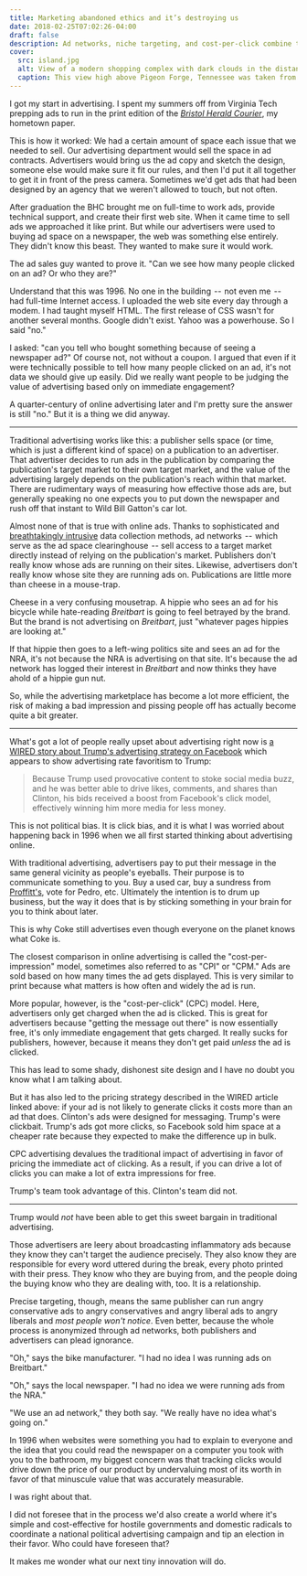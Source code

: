 ```yaml
---
title: Marketing abandoned ethics and it’s destroying us
date: 2018-02-25T07:02:26-04:00
draft: false
description: Ad networks, niche targeting, and cost-per-click combine to polarize a nation.
cover:
  src: island.jpg
  alt: View of a modern shopping complex with dark clouds in the distance.
  caption: This view high above Pigeon Forge, Tennessee was taken from inside the giant Ferris wheel at The Island, a shopping complex / arcade near Dollywood.
---
```


I got my start in advertising. I spent my summers off from Virginia Tech prepping ads to run in the print edition of the _[Bristol Herald Courier](http://www.heraldcourier.com/)_, my hometown paper.

This is how it worked: We had a certain amount of space each issue that we needed to sell. Our advertising department would sell the space in ad contracts. Advertisers would bring us the ad copy and sketch the design, someone else would make sure it fit our rules, and then I'd put it all together to get it in front of the press camera. Sometimes we'd get ads that had been designed by an agency that we weren't allowed to touch, but not often.

After graduation the BHC brought me on full-time to work ads, provide technical support, and create their first web site. When it came time to sell ads we approached it like print. But while our advertisers were used to buying ad space on a newspaper, the web was something else entirely. They didn't know this beast. They wanted to make sure it would work.

The ad sales guy wanted to prove it. "Can we see how many people clicked on an ad? Or who they are?"

Understand that this was 1996. No one in the building  --  not even me  --  had full-time Internet access. I uploaded the web site every day through a modem. I had taught myself HTML. The first release of CSS wasn't for another several months. Google didn't exist. Yahoo was a powerhouse. So I said "no."

I asked: "can you tell who bought something because of seeing a newspaper ad?" Of course not, not without a coupon. I argued that even if it were technically possible to tell how many people clicked on an ad, it's not data we should give up easily. Did we really want people to be judging the value of advertising based only on immediate engagement?

A quarter-century of online advertising later and I'm pretty sure the answer is still "no." But it is a thing we did anyway.

---

Traditional advertising works like this: a publisher sells space (or time, which is just a different kind of space) on a publication to an advertiser. That advertiser decides to run ads in the publication by comparing the publication's target market to their own target market, and the value of the advertising largely depends on the publication's reach within that market. There are rudimentary ways of measuring how effective those ads are, but generally speaking no one expects you to put down the newspaper and rush off that instant to Wild Bill Gatton's car lot.

Almost none of that is true with online ads. Thanks to sophisticated and [breathtakingly intrusive](https://www.wired.com/2017/05/hundreds-apps-can-listen-beacons-cant-hear/) data collection methods, ad networks  --  which serve as the ad space clearinghouse  -- sell access to a target market directly instead of relying on the publication's market. Publishers don't really know whose ads are running on their sites. Likewise, advertisers don't really know whose site they are running ads on. Publications are little more than cheese in a mouse-trap.

Cheese in a very confusing mousetrap. A hippie who sees an ad for his bicycle while hate-reading _Breitbart_ is going to feel betrayed by the brand. But the brand is not advertising on _Breitbart_, just "whatever pages hippies are looking at."

If that hippie then goes to a left-wing politics site and sees an ad for the NRA, it's not because the NRA is advertising on that site. It's because the ad network has logged their interest in _Breitbart_ and now thinks they have ahold of a hippie gun nut.

So, while the advertising marketplace has become a lot more efficient, the risk of making a bad impression and pissing people off has actually become quite a bit greater.

---

What's got a lot of people really upset about advertising right now is [a WIRED story about Trump's advertising strategy on Facebook](https://www.wired.com/story/how-trump-conquered-facebookwithout-russian-ads/) which appears to show advertising rate favoritism to Trump:

> Because Trump used provocative content to stoke social media buzz, and he was better able to drive likes, comments, and shares than Clinton, his bids received a boost from Facebook's click model, effectively winning him more media for less money.

This is not political bias. It is click bias, and it is what I was worried about happening back in 1996 when we all first started thinking about advertising online.

With traditional advertising, advertisers pay to put their message in the same general vicinity as people's eyeballs. Their purpose is to communicate something to you. Buy a used car, buy a sundress from [Proffitt's](https://en.wikipedia.org/wiki/Proffitt%27s), vote for Pedro, etc. Ultimately the intention is to drum up business, but the way it does that is by sticking something in your brain for you to think about later.

This is why Coke still advertises even though everyone on the planet knows what Coke is.

The closest comparison in online advertising is called the "cost-per-impression" model, sometimes also referred to as "CPI" or "CPM." Ads are sold based on how many times the ad gets displayed. This is very similar to print because what matters is how often and widely the ad is run.

More popular, however, is the "cost-per-click" (CPC) model. Here, advertisers only get charged when the ad is clicked. This is great for advertisers because "getting the message out there" is now essentially free, it's only immediate engagement that gets charged. It really sucks for publishers, however, because it means they don't get paid _unless_ the ad is clicked.

This has lead to some shady, dishonest site design and I have no doubt you know what I am talking about.

But it has also led to the pricing strategy described in the WIRED article linked above: if your ad is not likely to generate clicks it costs more than an ad that does. Clinton's ads were designed for messaging. Trump's were clickbait. Trump's ads got more clicks, so Facebook sold him space at a cheaper rate because they expected to make the difference up in bulk.

CPC advertising devalues the traditional impact of advertising in favor of pricing the immediate act of clicking. As a result, if you can drive a lot of clicks you can make a lot of extra impressions for free.

Trump's team took advantage of this. Clinton's team did not.

---

Trump would *not* have been able to get this sweet bargain in traditional advertising.

Those advertisers are leery about broadcasting inflammatory ads because they know they can't target the audience precisely. They also know they are responsible for every word uttered during the break, every photo printed with their press. They know who they are buying from, and the people doing the buying know who they are dealing with, too. It is a relationship.

Precise targeting, though, means the same publisher can run angry conservative ads to angry conservatives and angry liberal ads to angry liberals and _most people won't notice_. Even better, because the whole process is anonymized through ad networks, both publishers and advertisers can plead ignorance.

"Oh," says the bike manufacturer. "I had no idea I was running ads on Breitbart." 

"Oh," says the local newspaper. "I had no idea we were running ads from the NRA."

"We use an ad network," they both say. "We really have no idea what's going on."

In 1996 when websites were something you had to explain to everyone and the idea that you could read the newspaper on a computer you took with you to the bathroom, my biggest concern was that tracking clicks would drive down the price of our product by undervaluing most of its worth in favor of that minuscule value that was accurately measurable.

I was right about that.

I did not foresee that in the process we'd also create a world where it's simple and cost-effective for hostile governments and domestic radicals to coordinate a national political advertising campaign and tip an election in their favor. Who could have foreseen that?

It makes me wonder what our next tiny innovation will do.